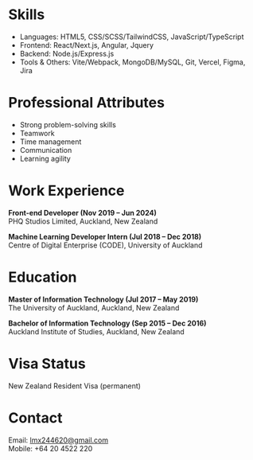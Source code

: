# Skills

* Languages: HTML5, CSS/SCSS/TailwindCSS, JavaScript/TypeScript
* Frontend: React/Next.js, Angular, Jquery
* Backend: Node.js/Express.js
* Tools & Others: Vite/Webpack, MongoDB/MySQL, Git, Vercel, Figma, Jira

# Professional Attributes

* Strong problem-solving skills
* Teamwork
* Time management
* Communication
* Learning agility

# Work Experience

**Front-end Developer (Nov 2019 – Jun 2024)**  
PHQ Studios Limited, Auckland, New Zealand

**Machine Learning Developer Intern (Jul 2018 – Dec 2018)**  
Centre of Digital Enterprise (CODE), University of Auckland

# Education

**Master of Information Technology (Jul 2017 – May 2019)**  
The University of Auckland, Auckland, New Zealand

**Bachelor of Information Technology (Sep 2015 – Dec 2016)**  
Auckland Institute of Studies, Auckland, New Zealand

# Visa Status

New Zealand Resident Visa (permanent)

# Contact

Email: lmx244620@gmail.com  
Mobile: +64 20 4522 220